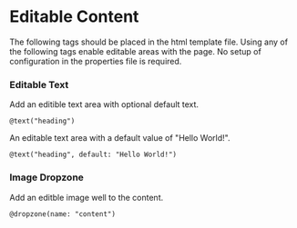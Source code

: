 # Editable Content

The following tags should be placed in the html template file. Using any of the following tags enable editable areas with the page. No setup of configuration in the properties file is required.

### Editable Text

Add an editible text area with optional default text.

```
@text("heading")
```

An editable text area with a default value of "Hello World!".

```
@text("heading", default: "Hello World!")
```

### Image Dropzone

Add an editble image well to the content.

```
@dropzone(name: "content")
```
